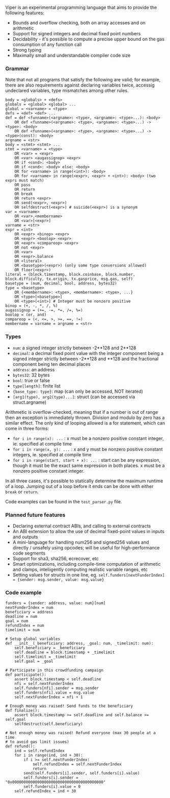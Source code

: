 Viper is an experimental programming language that aims to provide the following features:

* Bounds and overflow checking, both on array accesses and on arithmetic
* Support for signed integers and decimal fixed point numbers
* Decidability - it's possible to compute a precise upper bound on the gas consumption of any function call
* Strong typing
* Maximally small and understandable compiler code size

### Grammar

Note that not all programs that satisfy the following are valid; for example, there are also requirements against declaring variables twice, accessig undeclared variables, type mismatches among other rules.

    body = <globals> + <defs>
    globals = <global> <global> ...
    global = <varname> = <type>
    defs = <def> <def> ...
    def = def <funname>(<argname>: <type>, <argname>: <type>...): <body>
        OR def <funname>(<argname>: <type>, <argname>: <type>...) -> <type>: <body>
        OR def <funname>(<argname>: <type>, <argname>: <type>...) -> <type>(const): <body>
    argname = <str>
    body = <stmt> <stmt> ...
    stmt = <varname> = <type>
        OR <var> = <expr>
        OR <var> <augassignop> <expr>
        OR if <cond>: <body>
        OR if <cond>: <body> else: <body>
        OR for <varname> in range(<int>): <body>
        OR for <varname> in range(<expr>, <expr> + <int>): <body> (two exprs must match)
        OR pass
        OR return
        OR break
        OR return <expr>
        OR send(<expr>, <expr>)
        OR selfdestruct(<expr>) # suicide(<expr>) is a synonym
    var = <varname>
        OR <var>.<membername>
        OR <var>[<expr>]
    varname = <str>
    expr = <int>
        OR <expr> <binop> <expr>
        OR <expr> <boolop> <expr>
        OR <expr> <compareop> <expr>
        OR not <expr>
        OR <var>
        OR <expr>.balance
        OR <literal>
        OR <basetype>(<expr>) (only some type conversions allowed)
        OR floor(<expr>)
    literal = (block.timestamp, block.coinbase, block.number, block.difficulty, tx.origin, tx.gasprice, msg.gas, self)
    basetype = (num, decimal, bool, address, bytes32)
    type = <basetype>
        OR {<membername>: <type>, <membername>: <type>, ...}
        OR <type>[<basetype>]
        OR <type>[<int>] # Integer must be nonzero positive
    binop = (+, -, *, /, %)
    augassignop = (+=, -=, *=, /=, %=)
    boolop = (or, and)
    compareop = (<, <=, >, >=, ==, !=)
    membername = varname = argname = <str>

### Types

* `num`: a signed integer strictly between -2\*\*128 and 2\*\*128
* `decimal`: a decimal fixed point value with the integer component being a signed integer strictly between -2\*\*128 and \*\*128 and the fractional component being ten decimal places
* `address`: an address
* `bytes32`: 32 bytes
* `bool`: true or false
* `type[length]`: finite list
* `{base_type: type}`: map (can only be accessed, NOT iterated)
* `[arg1(type), arg2(type)...]`: struct (can be accessed via struct.argname)

Arithmetic is overflow-checked, meaning that if a number is out of range then an exception is immediately thrown. Division and modulo by zero has a similar effect. The only kind of looping allowed is a for statement, which can come in three forms:

* `for i in range(x): ...` : x must be a nonzero positive constant integer, ie. specified at compile time
* `for i in range(x, y): ...` : x and y must be nonzero positive constant integers, ie. specified at compile time
* `for i in range(start, start + x): ...` : start can be any expression, though it must be the exact same expression in both places. x must be a nonzero positive constant integer.

In all three cases, it's possible to statically determine the maximum runtime of a loop. Jumping out of a loop before it ends can be done with either `break` or `return`.

Code examples can be found in the `test_parser.py` file.

### Planned future features

* Declaring external contract ABIs, and calling to external contracts
* An ABI extension to allow the use of decimal fixed-point values in inputs and outputs
* A mini-language for handling num256 and signed256 values and directly / unsafely using opcodes; will be useful for high-performance code segments
* Support for sha3, sha256, ecrecover, etc
* Smart optimizations, including compile-time computation of arithmetic and clamps, inteliigently computing realistic variable ranges, etc
* Setting values for structs in one line, eg. `self.funders[nextFunderIndex] = {sender: msg.sender, value: msg.value}`

### Code example

    funders = {sender: address, value: num}[num]
    nextFunderIndex = num
    beneficiary = address
    deadline = num
    goal = num
    refundIndex = num
    timelimit = num
    
    # Setup global variables
    def __init__(_beneficiary: address, _goal: num, _timelimit: num):
        self.beneficiary = _beneficiary
        self.deadline = block.timestamp + _timelimit
        self.timelimit = _timelimit
        self.goal = _goal
    
    # Participate in this crowdfunding campaign
    def participate():
        assert block.timestamp < self.deadline
        nfi = self.nextFunderIndex
        self.funders[nfi].sender = msg.sender
        self.funders[nfi].value = msg.value
        self.nextFunderIndex = nfi + 1
    
    # Enough money was raised! Send funds to the beneficiary
    def finalize():
        assert block.timestamp >= self.deadline and self.balance >= self.goal
        selfdestruct(self.beneficiary)
    
    # Not enough money was raised! Refund everyone (max 30 people at a time
    # to avoid gas limit issues)
    def refund():
        ind = self.refundIndex
        for i in range(ind, ind + 30):
            if i >= self.nextFunderIndex:
                self.refundIndex = self.nextFunderIndex
                return
            send(self.funders[i].sender, self.funders[i].value)
            self.funders[i].sender = "0x0000000000000000000000000000000000000000"
            self.funders[i].value = 0
        self.refundIndex = ind + 30
